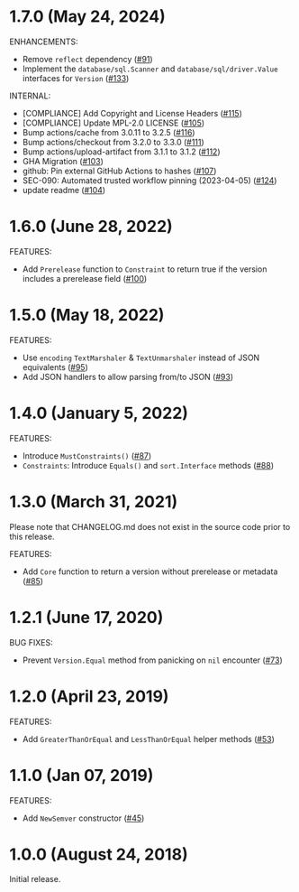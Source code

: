 # 1.7.0 (May 24, 2024)

ENHANCEMENTS:

- Remove `reflect` dependency ([#91](https://github.com/hashicorp/go-version/pull/91))
- Implement the `database/sql.Scanner` and `database/sql/driver.Value` interfaces for `Version` ([#133](https://github.com/hashicorp/go-version/pull/133))

INTERNAL:

- [COMPLIANCE] Add Copyright and License Headers ([#115](https://github.com/hashicorp/go-version/pull/115))
- [COMPLIANCE] Update MPL-2.0 LICENSE ([#105](https://github.com/hashicorp/go-version/pull/105))
- Bump actions/cache from 3.0.11 to 3.2.5 ([#116](https://github.com/hashicorp/go-version/pull/116))
- Bump actions/checkout from 3.2.0 to 3.3.0 ([#111](https://github.com/hashicorp/go-version/pull/111))
- Bump actions/upload-artifact from 3.1.1 to 3.1.2 ([#112](https://github.com/hashicorp/go-version/pull/112))
- GHA Migration ([#103](https://github.com/hashicorp/go-version/pull/103))
- github: Pin external GitHub Actions to hashes ([#107](https://github.com/hashicorp/go-version/pull/107))
- SEC-090: Automated trusted workflow pinning (2023-04-05) ([#124](https://github.com/hashicorp/go-version/pull/124))
- update readme ([#104](https://github.com/hashicorp/go-version/pull/104))


# 1.6.0 (June 28, 2022)

FEATURES:

- Add `Prerelease` function to `Constraint` to return true if the version includes a prerelease field ([#100](https://github.com/hashicorp/go-version/pull/100))

# 1.5.0 (May 18, 2022)

FEATURES:

- Use `encoding` `TextMarshaler` & `TextUnmarshaler` instead of JSON equivalents ([#95](https://github.com/hashicorp/go-version/pull/95))
- Add JSON handlers to allow parsing from/to JSON ([#93](https://github.com/hashicorp/go-version/pull/93))

# 1.4.0 (January 5, 2022)

FEATURES:

 - Introduce `MustConstraints()` ([#87](https://github.com/hashicorp/go-version/pull/87))
 - `Constraints`: Introduce `Equals()` and `sort.Interface` methods ([#88](https://github.com/hashicorp/go-version/pull/88))

# 1.3.0 (March 31, 2021)

Please note that CHANGELOG.md does not exist in the source code prior to this release.

FEATURES:
 - Add `Core` function to return a version without prerelease or metadata ([#85](https://github.com/hashicorp/go-version/pull/85))

# 1.2.1 (June 17, 2020)

BUG FIXES:
 - Prevent `Version.Equal` method from panicking on `nil` encounter ([#73](https://github.com/hashicorp/go-version/pull/73))

# 1.2.0 (April 23, 2019)

FEATURES:
 - Add `GreaterThanOrEqual` and `LessThanOrEqual` helper methods ([#53](https://github.com/hashicorp/go-version/pull/53))

# 1.1.0 (Jan 07, 2019)

FEATURES:
 - Add `NewSemver` constructor ([#45](https://github.com/hashicorp/go-version/pull/45))

# 1.0.0 (August 24, 2018)

Initial release.
